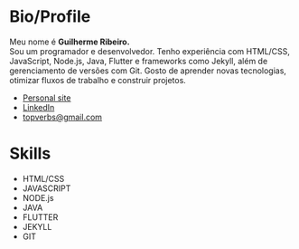 # Bio/Profile
Meu nome é **Guilherme Ribeiro.**    
Sou um programador e desenvolvedor. Tenho experiência com HTML/CSS, JavaScript, Node.js, Java, Flutter e frameworks como Jekyll, além de gerenciamento de versões com Git. Gosto de aprender novas tecnologias, otimizar fluxos de trabalho e construir projetos.    

- [Personal site](https://devgbr86.github.io/profile)
- [LinkedIn](https://www.linkedin.com/in/devgbr)
- topverbs@gmail.com

# Skills
- HTML/CSS
- JAVASCRIPT
- NODE.js
- JAVA
- FLUTTER
- JEKYLL
- GIT

